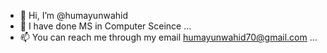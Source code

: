 - 👋 Hi, I’m @humayunwahid
- 🌱 I have done MS in Computer Sceince ...
- 📫 You can reach me through my email humayunwahid70@gmail.com ...

<!---
humayunwahid/humayunwahid is a ✨ special ✨ repository because its `README.md` (this file) appears on your GitHub profile.
You can click the Preview link to take a look at your changes.
--->
